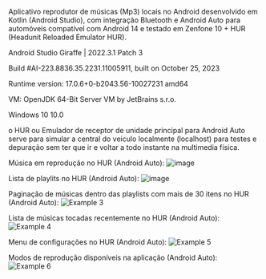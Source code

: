 Aplicativo reprodutor de músicas (Mp3) locais no Android desenvolvido em Kotlin (Android Studio), com integração Bluetooth e Android Auto para automóveis compatível com Android 14 e testado em Zenfone 10 + HUR (Headunit Reloaded Emulator HUR).



Android Studio Giraffe | 2022.3.1 Patch 3

Build #AI-223.8836.35.2231.11005911, built on October 25, 2023

Runtime version: 17.0.6+0-b2043.56-10027231 amd64

VM: OpenJDK 64-Bit Server VM by JetBrains s.r.o.

Windows 10 10.0

o HUR ou Emulador de receptor de unidade principal para Android Auto serve para simular a central do veiculo localmente (localhost) para testes e depuração sem ter que ir e voltar a todo instante na multimedia física.

Música em reprodução no HUR (Android Auto):
![image](https://github.com/willmello99/MediaPlayerDroid/assets/50001867/b040c165-289d-4a44-84f6-a05ca1dda405)

Lista de playlits no HUR (Android Auto):
![image](https://github.com/willmello99/MediaPlayerDroid/assets/50001867/467b635c-3c59-4044-bf88-fe8613c87f4e)

Paginação de músicas dentro das playlists com mais de 30 itens no HUR (Android Auto):
![Example 3](https://github.com/willmello99/MediaPlayerDroid/assets/50001867/990e21b9-12f9-45d1-b885-77c86e3c5db9)

Lista de músicas tocadas recentemente no HUR (Android Auto):
![Example 4](https://github.com/willmello99/MediaPlayerDroid/assets/50001867/64b18f5c-2752-4fa9-8821-4a210486f19e)

Menu de configurações no HUR (Android Auto):
![Example 5](https://github.com/willmello99/MediaPlayerDroid/assets/50001867/7cd440b7-c75d-44c1-8c52-605d4666d2bf)

Modos de reprodução disponíveis na aplicação (Android Auto):
![Example 6](https://github.com/willmello99/MediaPlayerDroid/assets/50001867/7ecdb828-646c-4b24-aa2f-df74e7b80bd7)


